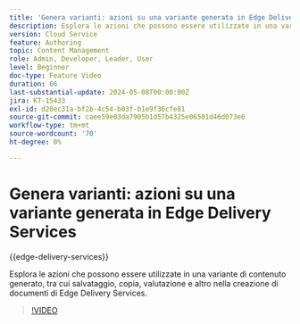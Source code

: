 ```yaml
---
title: 'Genera varianti: azioni su una variante generata in Edge Delivery Services'
description: Esplora le azioni che possono essere utilizzate in una variante di contenuto generato, tra cui salvataggio, copia, valutazione e altro nella creazione di documenti di Edge Delivery Services.
version: Cloud Service
feature: Authoring
topic: Content Management
role: Admin, Developer, Leader, User
level: Beginner
doc-type: Feature Video
duration: 66
last-substantial-update: 2024-05-08T00:00:00Z
jira: KT-15433
exl-id: d20ec31a-bf2b-4c54-b03f-b1e9f36cfe81
source-git-commit: caee59e03da7905b1d57b4325e06501d46d073e6
workflow-type: tm+mt
source-wordcount: '70'
ht-degree: 0%

---
```


# Genera varianti: azioni su una variante generata in Edge Delivery Services

{{edge-delivery-services}}

Esplora le azioni che possono essere utilizzate in una variante di contenuto generato, tra cui salvataggio, copia, valutazione e altro nella creazione di documenti di Edge Delivery Services.

>[!VIDEO](https://video.tv.adobe.com/v/3428795/?learn=on)
